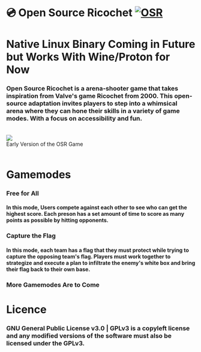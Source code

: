 # 💿 Open Source Ricochet [![OSR](https://img.shields.io/badge/DOWNLOAD-green?label=💿&logo=&logoColor=redd)](https://gitlab.com/catgirlkyla/Open-Source-Ricochet/-/raw/main/builds/Pre%20Pre%20Alpha/Pre%20Pre%20Alpha%20V0.1/OSR%20Pre%20Pre%20Alpha%20V0.1%20-%20Windows.zip?ref_type=heads)
# Native Linux Binary Coming in Future but Works With Wine/Proton for Now
### Open Source Ricochet is a arena-shooter game that takes inspiration from Valve's game Ricochet from 2000. This open-source adaptation invites players to step into a whimsical arena where they can hone their skills in a variety of game modes. With a focus on accessibility and fun.
<br>
<img src="https://i.postimg.cc/MpmjGFJB/2024-03-23-09-48-59.gif">
<br>
Early Version of the OSR Game
<br>

<br>

# Gamemodes
### Free for All
#### In this mode, Users compete against each other to see who can get the highest score. Each preson has a set amount of time to score as many points as possible by hitting opponents.

### Capture the Flag
#### In this mode, each team has a flag that they must protect while trying to capture the opposing team's flag. Players must work together to strategize and execute a plan to infiltrate the enemy's white box and bring their flag back to their own base.
### More Gamemodes Are to Come

# Licence
### GNU General Public License v3.0 | GPLv3 is a copyleft license and any modified versions of the software must also be licensed under the GPLv3.
